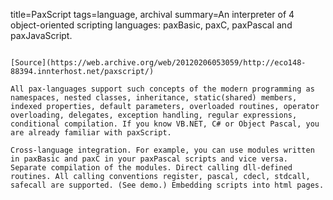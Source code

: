 title=PaxScript
tags=language, archival
summary=An interpreter of 4 object-oriented scripting languages: paxBasic, paxC, paxPascal and paxJavaScript. 
~~~~~~

[Source](https://web.archive.org/web/20120206053059/http://eco148-88394.innterhost.net/paxscript/)

All pax-languages support such concepts of the modern programming as namespaces, nested classes, inheritance, static(shared) members, indexed properties, default parameters, overloaded routines, operator overloading, delegates, exception handling, regular expressions, conditional compilation. If you know VB.NET, C# or Object Pascal, you are already familiar with paxScript. 

Cross-language integration. For example, you can use modules written in paxBasic and paxC in your paxPascal scripts and vice versa. Separate compilation of the modules. Direct calling dll-defined routines. All calling conventions register, pascal, cdecl, stdcall, safecall are supported. (See demo.) Embedding scripts into html pages.


